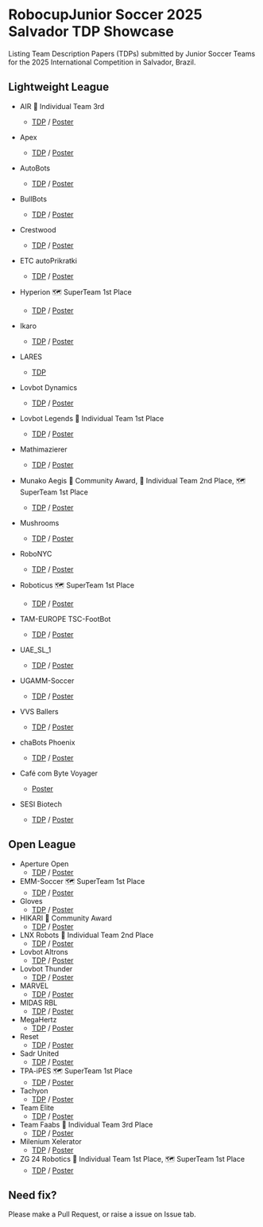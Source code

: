 # RobocupJunior Soccer 2025 Salvador TDP Showcase
Listing Team Description Papers (TDPs) submitted by Junior Soccer Teams for the 2025 International Competition in Salvador, Brazil.


## Lightweight League
- AIR   🥉 Individual Team 3rd
  - [TDP](md_out/AIR.md) / [Poster](posters/LWL/AIR.pdf)
- Apex
  - [TDP](md_out/Apex.md) / [Poster](posters/LWL/Apex.pdf)
- AutoBots
  - [TDP](md_out/Autobots.md) / [Poster](posters/LWL/Autobots.pdf)
- BullBots
  - [TDP](md_out/BULLBOTS.md) / [Poster](posters/LWL/BullBots.pdf)
- Crestwood
  - [TDP](md_out/Crestwood%20Lions.md) / [Poster](posters/LWL/Crestwood%20Lions.jpeg)
- ETC autoPrikratki
  - [TDP](md_out/ETC%20autoPrikratki.md) / [Poster](posters/LWL/ETC%20autoPrikatkri.pdf)
- Hyperion   🗺 SuperTeam 1st Place
  - [TDP](md_out/Hyperion.md) / [Poster](posters/LWL/Hyperion.pdf)
- Ikaro
  - [TDP](md_out/IKARO.md) / [Poster](posters/LWL/Ikaro.pdf)
- LARES
  - [TDP](md_out/LARES.md)
- Lovbot Dynamics
  - [TDP](md_out/Lovbot%20Dynamics.md) / [Poster](posters/LWL/Lovbot%20Dynamics.pdf)
- Lovbot Legends   🏅 Individual Team 1st Place
  - [TDP](md_out/Lovbot%20Legends.md) / [Poster](posters/LWL/Lovbot%20Legends.pdf)
- Mathimazierer
  - [TDP](md_out/Mathimazierer.md) / [Poster](posters/LWL/Mathimazierer.PNG)
- Munako Aegis   🤝 Community Award, 🥈 Individual Team 2nd Place, 🗺 SuperTeam 1st Place
  - [TDP](md_out/Munako%20Aegis.md) / [Poster](posters/LWL/Munako%20Aegis.pdf)
- Mushrooms
  - [TDP](md_out/Mushrooms.md) / [Poster](posters/LWL/Muishrooms.pdf)
- RoboNYC
  - [TDP](md_out/RoboNYC.md) / [Poster](posters/LWL/RoboNYC.pdf)
- Roboticus   🗺 SuperTeam 1st Place
  - [TDP](md_out/Roboticus.md) / [Poster](posters/LWL/Roboticus.pdf)
- TAM-EUROPE TSC-FootBot
  - [TDP](md_out/TAM-EUROPE%20TSC-FootBot.md) / [Poster](posters/LWL/TAM-EUROPE%20TSC%20FootBot.png)
- UAE_SL_1
  - [TDP](md_out/UAE_SL_1.md) / [Poster](posters/LWL/UAE_SL_1%20-%20Team%20Rash.pdf)
- UGAMM-Soccer
  - [TDP](md_out/UGAMM-SOCCER.md) / [Poster](posters/LWL/UGAMM-SOCCER.pdf)
- VVS Ballers
  - [TDP](md_out/VVS%20Ballers.md) / [Poster](posters/LWL/VVS%20Ballers.png)
- chaBots Phoenix
  - [TDP](md_out/chaBots%20Phoenix.md) / [Poster](posters/LWL/chaBots%20Phoenix.pdf)

- Café com Byte Voyager
  - [Poster](posters/LWL/Café%20com%20Byte%20Voyager.pdf)

- SESI Biotech
  - [TDP](md_out/Biotech.md) / [Poster](posters/LWL/SESI%20Biotech.png)

## Open League
- Aperture Open
  - [TDP](md_out/Aperture%20Open.md) / [Poster](posters/OpenLeague/Aperture%20Open.pdf)
- EMM-Soccer   🗺 SuperTeam 1st Place
  - [TDP](md_out/EMM-Soccer.md) / [Poster](posters/OpenLeague/EMM%20Soccer.pdf)
- Gloves
  - [TDP](md_out/Gloves.md) / [Poster](posters/OpenLeague/Gloves.png)
- HIKARI   🤝 Community Award
  - [TDP](md_out/HIKARI.md) / [Poster](posters/OpenLeague/Hikari.pdf)
- LNX Robots   🥈 Individual Team 2nd Place
  - [TDP](md_out/LNX%20Robots.md) / [Poster](posters/OpenLeague/LNX%20Robots.pdf)
- Lovbot Altrons
  - [TDP](md_out/Lovbot%20Altrons.md) / [Poster](posters/OpenLeague/Lovbot%20Altrons.pdf)
- Lovbot Thunder
  - [TDP](md_out/Lovbot%20Thunder.md) / [Poster](posters/OpenLeague/Lovbot%20Thunder.png)
- MARVEL
  - [TDP](md_out/MARVEL.md) / [Poster](posters/OpenLeague/MARVEL.JPG)
- MIDAS RBL
  - [TDP](md_out/MIDAS%20RBL.md) / [Poster](posters/OpenLeague/MIDAS%20RBL.jpg)
- MegaHertz
  - [TDP](md_out/MegaHertz.md) / [Poster](posters/OpenLeague/MegaHertz.png)
- Reset
  - [TDP](md_out/Reset.md) / [Poster](posters/OpenLeague/Reset.png)
- Sadr United
  - [TDP](md_out/Sadr%20United.md) / [Poster](posters/OpenLeague/Sadr%20United.jpg)
- TPA-iPES   🗺 SuperTeam 1st Place
  - [TDP](md_out/TPA-iPES.md) / [Poster](posters/OpenLeague/TPA-iPES.pdf)
- Tachyon
  - [TDP](md_out/Tachyon.md) / [Poster](posters/OpenLeague/Tachyon.pdf)
- Team Elite
  - [TDP](md_out/Team%20Elite.md) / [Poster](posters/OpenLeague/Elite.pdf)
- Team Faabs   🥉 Individual Team 3rd Place
  - [TDP](md_out/Team%20Faabs.md) / [Poster](posters/OpenLeague/Faabs.pdf)
- Milenium Xelerator
  - [TDP](md_out/Xelerator.md) / [Poster](posters/OpenLeague/Milenium%20Xelerator.pdf)
- ZG 24 Robotics   🏅 Individual Team 1st Place, 🗺 SuperTeam 1st Place
  - [TDP](md_out/ZG24Robotics.md) / [Poster](posters/OpenLeague/ZG24%20Robotics.pdf)


## Need fix?
Please make a Pull Request, or raise a issue on Issue tab.